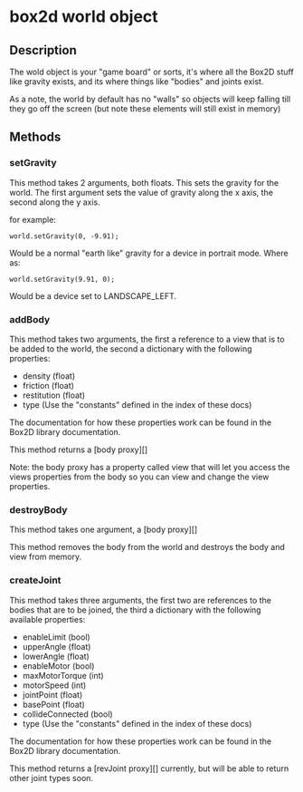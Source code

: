 # box2d world object

## Description

The wold object is your "game board" or sorts, it's where all the Box2D stuff like gravity exists, and its where things like "bodies" and joints exist.

As a note, the world by default has no "walls" so objects will keep falling till they go off the screen (but note these elements will still exist in memory)

## Methods

### setGravity

This method takes 2 arguments, both floats. This sets the gravity for the world. The first argument sets the value of gravity along the x axis, the second along the y axis.

for example:

    world.setGravity(0, -9.91);

Would be a normal "earth like" gravity for a device in portrait mode. Where as:

    world.setGravity(9.91, 0);

Would be a device set to LANDSCAPE_LEFT.

### addBody

This method takes two arguments, the first a reference to a  view that is to be added to the world, the second a dictionary with the following properties:

* density (float)
* friction (float)
* restitution (float)
* type (Use the "constants" defined in the index of these docs)

The documentation for how these properties work can be found in the Box2D library documentation.

This method returns a [body proxy][]

Note: the body proxy has a property called view that will let you access the views properties from the body so you can view and change the view properties.

### destroyBody

This method takes one argument, a [body proxy][]

This method removes the body from the world and destroys the body and view from memory.

### createJoint

This method takes three arguments, the first two are references to the bodies that are to be joined, the third a dictionary with the following available properties:

* enableLimit (bool)
* upperAngle (float)
* lowerAngle (float)
* enableMotor (bool)
* maxMotorTorque (int)
* motorSpeed (int)
* jointPoint (float)
* basePoint (float)
* collideConnected (bool)
* type (Use the "constants" defined in the index of these docs)


The documentation for how these properties work can be found in the Box2D library documentation.

This method returns a [revJoint proxy][] currently, but will be able to return other joint types soon.